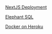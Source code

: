 [NextJS Deployment](https://nextjs.org/docs/deployment)

[Elephant SQL](https://www.elephantsql.com/)

[Docker on Heroku](https://devcenter.heroku.com/articles/build-docker-images-heroku-yml)

